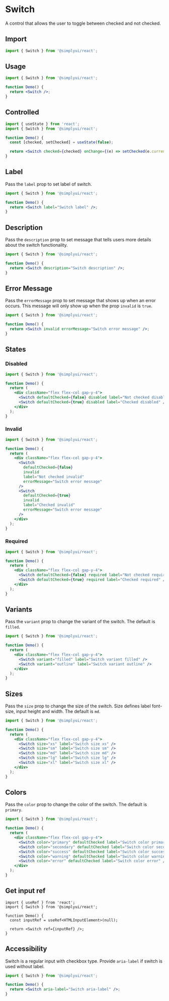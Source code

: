 # Switch

A control that allows the user to toggle between checked and not checked.

## Import

```jsx
import { Switch } from '@simplyui/react';
```

## Usage

```jsx
import { Switch } from '@simplyui/react';

function Demo() {
  return <Switch />;
}
```

## Controlled

```jsx
import { useState } from 'react';
import { Switch } from '@simplyui/react';

function Demo() {
  const [checked, setChecked] = useState(false);

  return <Switch checked={checked} onChange={(e) => setChecked(e.currentTarget.checked)} />;
}
```

## Label

Pass the `label` prop to set label of switch.

```jsx
import { Switch } from '@simplyui/react';

function Demo() {
  return <Switch label="Switch label" />;
}
```

## Description

Pass the `description` prop to set message that tells users more details about the switch functionality.

```jsx
import { Switch } from '@simplyui/react';

function Demo() {
  return <Switch description="Switch description" />;
}
```

## Error Message

Pass the `errorMessage` prop to set message that shows up when an error occurs. This message will only show up when the prop `invalid` is `true`.

```jsx
import { Switch } from '@simplyui/react';

function Demo() {
  return <Switch invalid errorMessage="Switch error message" />;
}
```

## States

### Disabled

```jsx
import { Switch } from '@simplyui/react';

function Demo() {
  return (
    <div className="flex flex-col gap-y-4">
      <Switch defaultChecked={false} disabled label="Not checked disabled" />
      <Switch defaultChecked={true} disabled label="Checked disabled" />
    </div>
  );
}
```

### Invalid

```jsx
import { Switch } from '@simplyui/react';

function Demo() {
  return (
    <div className="flex flex-col gap-y-4">
      <Switch
        defaultChecked={false}
        invalid
        label="Not checked invalid"
        errorMessage="Switch error message"
      />
      <Switch
        defaultChecked={true}
        invalid
        label="Checked invalid"
        errorMessage="Switch error message"
      />
    </div>
  );
}
```

### Required

```jsx
import { Switch } from '@simplyui/react';

function Demo() {
  return (
    <div className="flex flex-col gap-y-4">
      <Switch defaultChecked={false} required label="Not checked required" />
      <Switch defaultChecked={true} required label="Checked required" />
    </div>
  );
}
```

## Variants

Pass the `variant` prop to change the variant of the switch. The default is `filled`.

```jsx
import { Switch } from '@simplyui/react';

function Demo() {
  return (
    <div className="flex flex-col gap-y-4">
      <Switch variant="filled" label="Switch variant filled" />
      <Switch variant="outline" label="Switch variant outline" />
    </div>
  );
}
```

## Sizes

Pass the `size` prop to change the size of the switch. Size defines label font-size, input height and width. The default is `md`.

```jsx
import { Switch } from '@simplyui/react';

function Demo() {
  return (
    <div className="flex flex-col gap-y-4">
      <Switch size="xs" label="Switch size xs" />
      <Switch size="sm" label="Switch size sm" />
      <Switch size="md" label="Switch size md" />
      <Switch size="lg" label="Switch size lg" />
      <Switch size="xl" label="Switch size xl" />
    </div>
  );
}
```

## Colors

Pass the `color` prop to change the color of the switch. The default is `primary`.

```jsx
import { Switch } from '@simplyui/react';

function Demo() {
  return (
    <div className="flex flex-col gap-y-4">
      <Switch color="primary" defaultChecked label="Switch color primary" />
      <Switch color="secondary" defaultChecked label="Switch color secondary" />
      <Switch color="success" defaultChecked label="Switch color success" />
      <Switch color="warning" defaultChecked label="Switch color warning" />
      <Switch color="error" defaultChecked label="Switch color error" />
    </div>
  );
}
```

## Get input ref

```tsx
import { useRef } from 'react';
import { Switch } from '@simplyui/react';

function Demo() {
  const inputRef = useRef<HTMLInputElement>(null);

  return <Switch ref={inputRef} />;
}
```

## Accessibility

Switch is a regular input with checkbox type. Provide `aria-label` if switch is used without label.

```jsx
import { Switch } from '@simplyui/react';

function Demo() {
  return <Switch aria-label="Switch aria-label" />;
}
```
